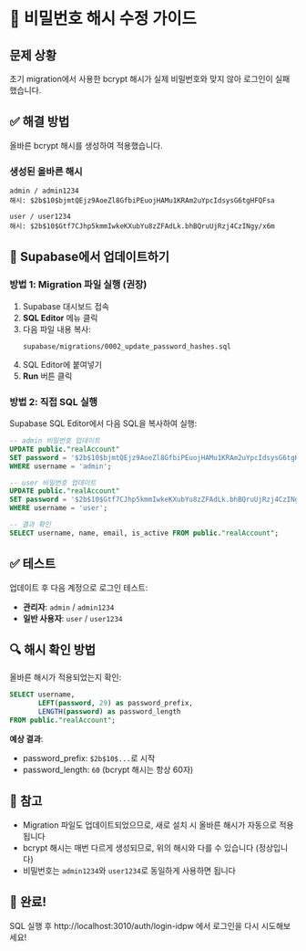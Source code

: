 # 🔧 비밀번호 해시 수정 가이드

## 문제 상황

초기 migration에서 사용한 bcrypt 해시가 실제 비밀번호와 맞지 않아 로그인이 실패했습니다.

## ✅ 해결 방법

올바른 bcrypt 해시를 생성하여 적용했습니다.

### 생성된 올바른 해시

```
admin / admin1234
해시: $2b$10$bjmtQEjz9AoeZl8GfbiPEuojHAMu1KRAm2uYpcIdsysG6tgHFQFsa

user / user1234
해시: $2b$10$Gtf7CJhp5kmmIwkeKXubYu8zZFAdLk.bhBQruUjRzj4CzINgy/x6m
```

## 🚀 Supabase에서 업데이트하기

### 방법 1: Migration 파일 실행 (권장)

1. Supabase 대시보드 접속
2. **SQL Editor** 메뉴 클릭
3. 다음 파일 내용 복사:
   ```
   supabase/migrations/0002_update_password_hashes.sql
   ```
4. SQL Editor에 붙여넣기
5. **Run** 버튼 클릭

### 방법 2: 직접 SQL 실행

Supabase SQL Editor에서 다음 SQL을 복사하여 실행:

```sql
-- admin 비밀번호 업데이트
UPDATE public."realAccount" 
SET password = '$2b$10$bjmtQEjz9AoeZl8GfbiPEuojHAMu1KRAm2uYpcIdsysG6tgHFQFsa'
WHERE username = 'admin';

-- user 비밀번호 업데이트
UPDATE public."realAccount" 
SET password = '$2b$10$Gtf7CJhp5kmmIwkeKXubYu8zZFAdLk.bhBQruUjRzj4CzINgy/x6m'
WHERE username = 'user';

-- 결과 확인
SELECT username, name, email, is_active FROM public."realAccount";
```

## ✅ 테스트

업데이트 후 다음 계정으로 로그인 테스트:

- **관리자**: `admin` / `admin1234`
- **일반 사용자**: `user` / `user1234`

## 🔍 해시 확인 방법

올바른 해시가 적용되었는지 확인:

```sql
SELECT username, 
       LEFT(password, 29) as password_prefix,
       LENGTH(password) as password_length
FROM public."realAccount";
```

**예상 결과**:
- password_prefix: `$2b$10$...`로 시작
- password_length: `60` (bcrypt 해시는 항상 60자)

## 📝 참고

- Migration 파일도 업데이트되었으므로, 새로 설치 시 올바른 해시가 자동으로 적용됩니다
- bcrypt 해시는 매번 다르게 생성되므로, 위의 해시와 다를 수 있습니다 (정상입니다)
- 비밀번호는 `admin1234`와 `user1234`로 동일하게 사용하면 됩니다

## 🎉 완료!

SQL 실행 후 http://localhost:3010/auth/login-idpw 에서 로그인을 다시 시도해보세요!


